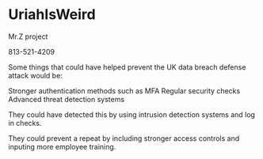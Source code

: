 # UriahIsWeird
Mr.Z project


813-521-4209


Some things that could have helped prevent the UK data breach defense attack would be:

Stronger authentication methods such as MFA
Regular security checks
Advanced threat detection systems

They could have detected this by using intrusion detection systems and log in checks.

They could prevent a repeat by including stronger access controls and inputing more employee training.
